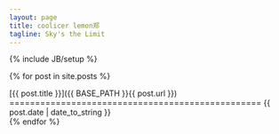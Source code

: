 ```yaml
---
layout: page
title: coolicer lemon郑
tagline: Sky's the Limit
---
```

{% include JB/setup %}

{% for post in site.posts %}
<div class="posts">
[{{ post.title }}]({{ BASE_PATH }}{{ post.url }})
=================================================
{{ post.date | date_to_string }}
</div>
{% endfor %}
